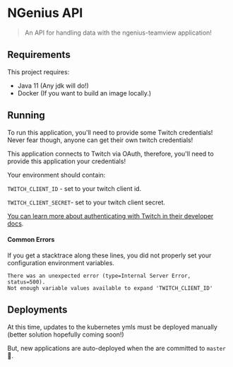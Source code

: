 # NGenius API
> An API for handling data with the ngenius-teamview application!

## Requirements

This project requires:
- Java 11 (Any jdk will do!)
- Docker (If you want to build an image locally.)

## Running

To run this application, you'll need to provide some Twitch credentials! 
Never fear though, anyone can get their own twitch credentials!

This application connects to Twitch via OAuth, therefore, you'll need to provide this application
your credentials!

Your environment should contain: 

`TWITCH_CLIENT_ID` - set to your twitch client id.

`TWITCH_CLIENT_SECRET`- set to your twitch client secret.

[You can learn more about authenticating with Twitch in their developer docs](https://dev.twitch.tv/docs/authentication/#types-of-tokens).

#### Common Errors

If you get a stacktrace along these lines, you did not properly set your configuration environment variables.

```
There was an unexpected error (type=Internal Server Error, status=500).
Not enough variable values available to expand 'TWITCH_CLIENT_ID'
```

## Deployments

At this time, updates to the kubernetes ymls must be deployed manually (better solution hopefully coming soon!)

But, new applications are auto-deployed when the are committed to `master` :tada:.
